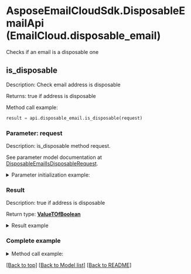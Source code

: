 # AsposeEmailCloudSdk.DisposableEmailApi (EmailCloud.disposable_email)

Checks if an email is a disposable one

<a name="is_disposable"></a>
## is_disposable

Description: Check email address is disposable             

Returns: true if address is disposable

Method call example:
```python
result = api.disposable_email.is_disposable(request)
```

### Parameter: request

Description: is_disposable method request.

See parameter model documentation at [DisposableEmailIsDisposableRequest](DisposableEmailIsDisposableRequest.md).

<details>
    <summary>Parameter initialization example:</summary>
    
```python
request = models.DisposableEmailIsDisposableRequest(
    address='example@mailcatch.com')
```

</details>

### Result

Description: true if address is disposable

Return type: [**ValueTOfBoolean**](ValueTOfBoolean.md)

<details>
    <summary>Result example</summary>

```python
result = 
```
</details>

### Complete example

<details>
    <summary>Method call example:</summary>

```python
api = EmailCloud(client_secret, client_id)

// Prepare parameters:
request = models.DisposableEmailIsDisposableRequest(
    address='example@mailcatch.com')

// Call method:
result = api.disposable_email.is_disposable(request)

// Result example:
result = 
```

</details>

[[Back to top]](#) [[Back to Model list]](Models.md) [[Back to README]](README.md)

